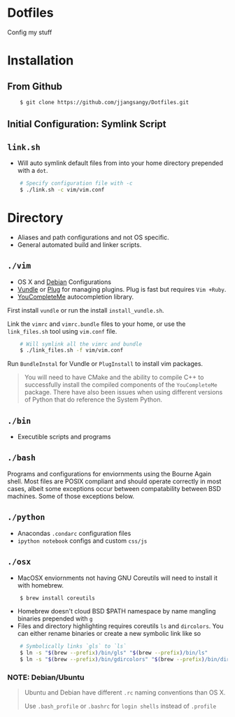 Dotfiles
==========
Config my stuff

Installation
============

## From Github

```bash
    $ git clone https://github.com/jjangsangy/Dotfiles.git
```

## Initial Configuration: Symlink Script

## `link.sh`

* Will auto symlink default files from into your home directory prepended with a `dot`.

``` bash
    # Specify configuration file with -c
    $ ./link.sh -c vim/vim.conf
```



Directory
==================
* Aliases and path configurations and not OS specific.
* General automated build and linker scripts.

`./vim`
------
* OS X and [Debian](https://gist.github.com/jjangsangy/add95bda53c9228905ef) Configurations
* [Vundle](https://github.com/gmarik/Vundle.vim.git) or [Plug](https://github.com/junegunn/vim-plug.git) for managing plugins. Plug is fast but requires `Vim +Ruby`.
* [YouCompleteMe](https://github.com/Valloric/YouCompleteMe) autocompletion library.

First install `vundle` or run the install `install_vundle.sh`.

Link the `vimrc` and `vimrc.bundle` files to your home, or use the `link_files.sh` tool using `vim.conf` file.

``` bash
    # Will symlink all the vimrc and bundle
    $ ./link_files.sh -f vim/vim.conf
```

Run `BundleInstal` for Vundle or `PlugInstall` to install vim packages.

> You will need to have CMake and the ability to compile C++ to successfully install the compiled components
> of the `YouCompleteMe` package. There have also been issues when using different versions of Python
> that do reference the System Python. 


`./bin`
----
* Executible scripts and programs



`./bash`
--------
Programs and configurations for enviornments using the Bourne Again
shell. Most files are POSIX compliant and should operate correctly
in most cases, albeit some exceptions occur between compatability
between BSD machines. Some of those exceptions below.

`./python`
-----------
* Anacondas `.condarc` configuration files
* `ipython notebook` configs and custom `css/js`

`./osx`
--------
* MacOSX enviornments not having GNU Coreutils will need to install it
  with homebrew.

``` bash
    $ brew install coreutils
```

* Homebrew doesn't cloud BSD $PATH namespace by name mangling
  binaries prepended with `g`
* Files and directory highlighting requires coreutils `ls` and `dircolors`.
  You can either rename binaries or create a new symbolic link like so

``` bash
    # Symbolically links `gls` to `ls`
    $ ln -s "$(brew --prefix)/bin/gls" "$(brew --prefix)/bin/ls"
    $ ln -s "$(brew --prefix)/bin/gdircolors" "$(brew --prefix)/bin/dircolors"
```


### NOTE: Debian/Ubuntu
> Ubuntu and Debian have different `.rc` naming conventions than OS X.
> 
> Use `.bash_profile` or `.bashrc` for `login shells` instead of `.profile`

